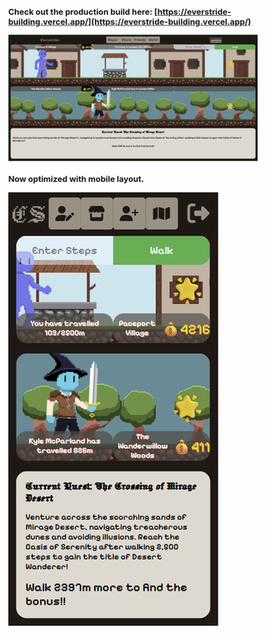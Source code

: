 ### Check out the production build here: [https://everstride-building.vercel.app/](https://everstride-building.vercel.app/)
![Landscape by Jon](https://raw.githubusercontent.com/jon-jh/everstride-building/1755a27effb90b6d0509e01aebcc0dbac67fc9ad/media/desktop-layout.png)
### Now optimized with mobile layout.
![Mobile by Jon](https://raw.githubusercontent.com/jon-jh/everstride-building/1755a27effb90b6d0509e01aebcc0dbac67fc9ad/media/mobile-layout.png)
